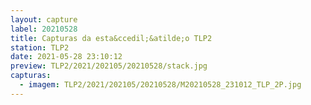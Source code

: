 ```yaml
---
layout: capture
label: 20210528
title: Capturas da esta&ccedil;&atilde;o TLP2
station: TLP2
date: 2021-05-28 23:10:12
preview: TLP2/2021/202105/20210528/stack.jpg
capturas:
  - imagem: TLP2/2021/202105/20210528/M20210528_231012_TLP_2P.jpg
---
```

